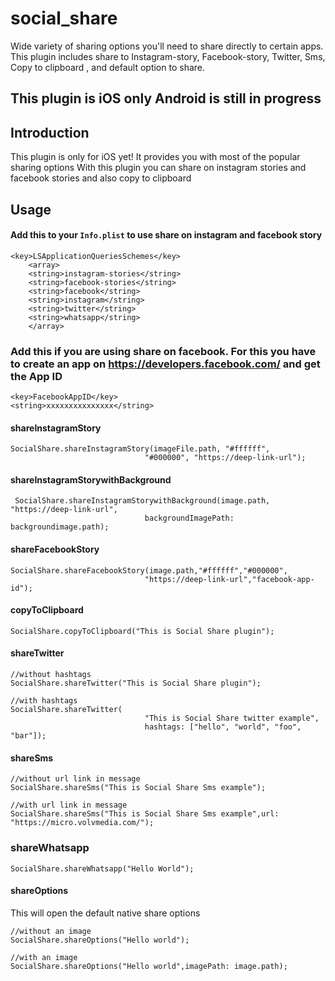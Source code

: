 # social_share

Wide variety of sharing options you'll need to share directly to certain apps. This plugin includes share to Instagram-story, Facebook-story, Twitter, Sms, Copy to clipboard , and default option to share.

## This plugin is iOS only Android is still in progress

## Introduction

This plugin is only for iOS yet!
It provides you with most of the popular sharing options
With this plugin you can share on instagram stories and facebook stories and also copy to clipboard

## Usage

#### Add this to your `Info.plist` to use share on instagram and facebook story

```
<key>LSApplicationQueriesSchemes</key>
	<array>
	<string>instagram-stories</string>
	<string>facebook-stories</string>
	<string>facebook</string>
	<string>instagram</string>
	<string>twitter</string>
	<string>whatsapp</string>
	</array>
```

### Add this if you are using share on facebook. For this you have to create an app on https://developers.facebook.com/ and get the App ID

```
<key>FacebookAppID</key>
<string>xxxxxxxxxxxxxxx</string>
```

#### shareInstagramStory

```
SocialShare.shareInstagramStory(imageFile.path, "#ffffff",
                              "#000000", "https://deep-link-url");
```

#### shareInstagramStorywithBackground

```
 SocialShare.shareInstagramStorywithBackground(image.path, "https://deep-link-url",
                              backgroundImagePath: backgroundimage.path);
```

#### shareFacebookStory

```
SocialShare.shareFacebookStory(image.path,"#ffffff","#000000",
                              "https://deep-link-url","facebook-app-id");
```

#### copyToClipboard

```
SocialShare.copyToClipboard("This is Social Share plugin");
```

#### shareTwitter

```
//without hashtags
SocialShare.shareTwitter("This is Social Share plugin");

//with hashtags
SocialShare.shareTwitter(
                              "This is Social Share twitter example",
                              hashtags: ["hello", "world", "foo", "bar"]);
```

#### shareSms

```
//without url link in message
SocialShare.shareSms("This is Social Share Sms example");

//with url link in message
SocialShare.shareSms("This is Social Share Sms example",url: "https://micro.volvmedia.com/");
```

### shareWhatsapp

```
SocialShare.shareWhatsapp("Hello World");
```

#### shareOptions

This will open the default native share options

```
//without an image
SocialShare.shareOptions("Hello world");

//with an image
SocialShare.shareOptions("Hello world",imagePath: image.path);
```
